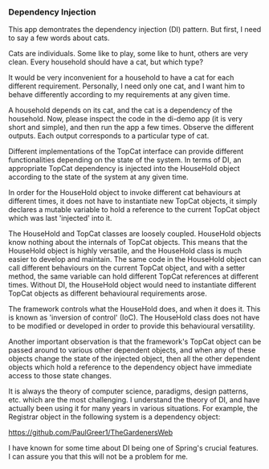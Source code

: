 ### Dependency Injection

This app demontrates the dependency injection (DI) pattern. But first, I need to say a few words about cats.

Cats are individuals. Some like to play, some like to hunt, others are very clean. Every household should have a cat, but which type?

It would be very inconvenient for a household to have a cat for each different requirement. Personally, I need only one cat, and I want him to behave differently according to my requirements at any given time.

A household depends on its cat, and the cat is a dependency of the household. Now, please inspect the code in the di-demo app (it is very short and simple), and then run the app a few times. Observe the different outputs. Each output corresponds to a particular type of cat.

Different implementations of the TopCat interface can provide different functionalities depending on the state of the system. In terms of DI, an appropriate TopCat dependency is injected into the HouseHold object according to the state of the system at any given time.

In order for the HouseHold object to invoke different cat behaviours at different times, it does not have to instantiate new TopCat objects, it simply declares a mutable variable to hold a reference to the current TopCat object which was last 'injected' into it.

The HouseHold and TopCat classes are loosely coupled. HouseHold objects know nothing about the internals of TopCat objects. This means that the HouseHold object is highly versatile, and the HouseHold class is much easier to develop and maintain. The same code in the HouseHold object can call different behaviours on the current TopCat object, and with a setter method, the same variable can hold different TopCat references at different times. Without DI, the HouseHold object would need to instantiate different TopCat objects as different behavioural requirements arose.

The framework controls what the HouseHold does, and when it does it. This is known as 'inversion of control' (IoC). The HouseHold class does not have to be modified or developed in order to provide this behavioural versatility.

Another important observation is that the framework's TopCat object can be passed around to various other dependent objects, and when any of these objects change the state of the injected object, then all the other dependent objects which hold a reference to the dependency object have immediate access to those state changes.

It is always the theory of computer science, paradigms, design patterns, etc. which are the most challenging. I understand the theory of DI, and have actually been using it for many years in various situations. For example, the Registrar object in the following system is a dependency object:

https://github.com/PaulGreer1/TheGardenersWeb

I have known for some time about DI being one of Spring's crucial features. I can assure you that this will not be a problem for me.
